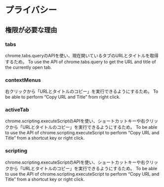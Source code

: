 # プライバシー
## 権限が必要な理由
### tabs
chrome.tabs.queryのAPIを使い、現在開いているタブのURLとタイトルを取得するため。
To use the API of chrome.tabs.query to get the URL and title of the currently open tab.

### contextMenus
右クリックから「URLとタイトルのコピー」を実行できるようにするため。
To be able to perform “Copy URL and Title” from right click.

### activeTab
chrome.scripting.executeScriptのAPIを使い、ショートカットキーや右クリックから「URLとタイトルのコピー」を実行できるようにするため。
To be able to use the API of chrome.scripting.executeScript to perform “Copy URL and Title” from a shortcut key or right click.

### scripting
chrome.scripting.executeScriptのAPIを使い、ショートカットキーや右クリックから「URLとタイトルのコピー」を実行できるようにするため。
To be able to use the API of chrome.scripting.executeScript to perform “Copy URL and Title” from a shortcut key or right click.
